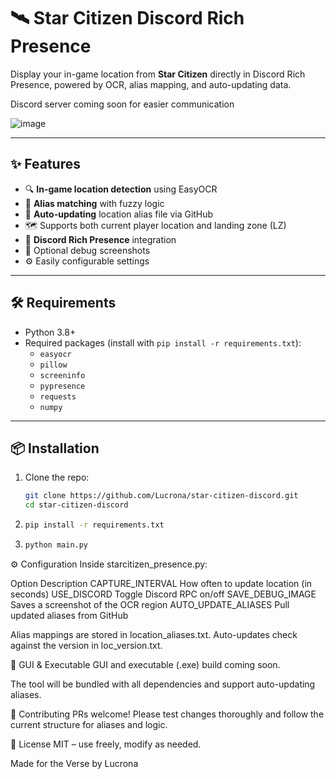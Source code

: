 # 🛰️ Star Citizen Discord Rich Presence

Display your in-game location from **Star Citizen** directly in Discord Rich Presence, powered by OCR, alias mapping, and auto-updating data.

Discord server coming soon for easier communication

![image](https://i.imgur.com/PZC7QJg.png)

---

## ✨ Features

- 🔍 **In-game location detection** using EasyOCR
- 🧠 **Alias matching** with fuzzy logic
- 🔄 **Auto-updating** location alias file via GitHub
- 🗺️ Supports both current player location and landing zone (LZ)
- 🤖 **Discord Rich Presence** integration
- 📸 Optional debug screenshots
- ⚙️ Easily configurable settings

---

## 🛠️ Requirements

- Python 3.8+
- Required packages (install with `pip install -r requirements.txt`):
  - `easyocr`
  - `pillow`
  - `screeninfo`
  - `pypresence`
  - `requests`
  - `numpy`

---

## 📦 Installation

1. Clone the repo:
   ```bash
   git clone https://github.com/Lucrona/star-citizen-discord.git
   cd star-citizen-discord
2. ```bash
   pip install -r requirements.txt
4. ```bash
   python main.py

⚙️ Configuration
Inside starcitizen_presence.py:

Option	Description
CAPTURE_INTERVAL	How often to update location (in seconds)
USE_DISCORD	Toggle Discord RPC on/off
SAVE_DEBUG_IMAGE	Saves a screenshot of the OCR region
AUTO_UPDATE_ALIASES	Pull updated aliases from GitHub

Alias mappings are stored in location_aliases.txt. Auto-updates check against the version in loc_version.txt.

🚧 GUI & Executable
GUI and executable (.exe) build coming soon.

The tool will be bundled with all dependencies and support auto-updating aliases.

🤝 Contributing
PRs welcome! Please test changes thoroughly and follow the current structure for aliases and logic.

📜 License
MIT – use freely, modify as needed.

Made for the Verse by Lucrona
